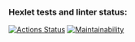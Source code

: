 ### Hexlet tests and linter status:
[![Actions Status](https://github.com/notsoyoungg/python-project-lvl2/workflows/hexlet-check/badge.svg)](https://github.com/notsoyoungg/python-project-lvl2/actions)
[![Maintainability](https://api.codeclimate.com/v1/badges/e4f2ddf77f7fd03d4b6d/maintainability)](https://codeclimate.com/github/notsoyoungg/python-project-lvl2/maintainability)